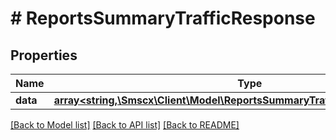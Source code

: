 # # ReportsSummaryTrafficResponse

## Properties

Name | Type | Description | Notes
------------ | ------------- | ------------- | -------------
**data** | [**array<string,\Smscx\Client\Model\ReportsSummaryTrafficResponseDataValue>**](ReportsSummaryTrafficResponseDataValue.md) |  |

[[Back to Model list]](../../README.md#models) [[Back to API list]](../../README.md#endpoints) [[Back to README]](../../README.md)
